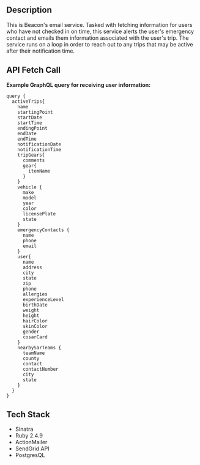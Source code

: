## Description

This is Beacon's email service. Tasked with fetching information for users who have not checked in on time, this service alerts the user's emergency contact and emails them information associated with the user's trip. The service runs on a loop in order to reach out to any trips that may be active after their notification time.


## API Fetch Call

**Example GraphQL query for receiving user information:**

```
query {
  activeTrips{
    name
    startingPoint
    startDate
    startTime
    endingPoint
    endDate
    endTime
    notificationDate
    notificationTime
    tripGears{
      comments
      gear{
        itemName
      }  
    }
    vehicle {
      make
      model
      year
      color
      licensePlate
      state
    }
    emergencyContacts {
      name
      phone
      email
    }
    user{
      name
      address
      city
      state
      zip
      phone
      allergies
      experienceLevel
      birthDate
      weight
      height
      hairColor
      skinColor
      gender
      cosarCard
    }
    nearbySarTeams {
      teamName
      county
      contact
      contactNumber
      city
      state  
  	}
  }
}
```

## Tech Stack

* Sinatra
* Ruby 2.4.9
* ActionMailer
* SendGrid API
* PostgresQL


